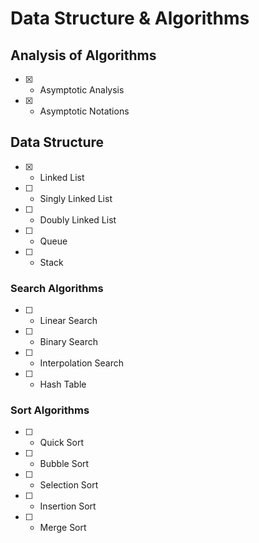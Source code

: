 # Data Structure & Algorithms

## Analysis of Algorithms

- [x] - Asymptotic Analysis
- [x] - Asymptotic Notations

## Data Structure

- [x] - Linked List
- [ ] - Singly Linked List
- [ ] - Doubly Linked List
- [ ] - Queue
- [ ] - Stack

### Search Algorithms

- [ ] - Linear Search
- [ ] - Binary Search
- [ ] - Interpolation Search
- [ ] - Hash Table

### Sort Algorithms

- [ ] - Quick Sort
- [ ] - Bubble Sort
- [ ] - Selection Sort
- [ ] - Insertion Sort
- [ ] - Merge Sort
